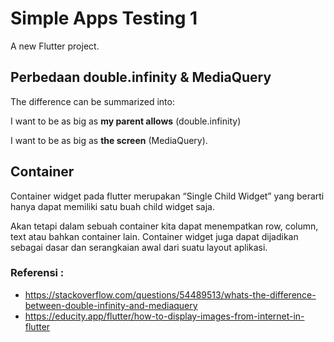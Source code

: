 # Simple Apps Testing 1

A new Flutter project.

## Perbedaan double.infinity & MediaQuery

The difference can be summarized into:

I want to be as big as **my parent allows** (double.infinity)

I want to be as big as **the screen** (MediaQuery).


## Container

Container widget pada flutter merupakan “Single Child Widget” yang berarti hanya dapat memiliki satu buah child widget saja. 

Akan tetapi dalam sebuah container kita dapat menempatkan row, column, text atau bahkan container lain. Container widget juga dapat dijadikan sebagai dasar dan serangkaian awal dari suatu layout aplikasi.

### Referensi :
- https://stackoverflow.com/questions/54489513/whats-the-difference-between-double-infinity-and-mediaquery
- https://educity.app/flutter/how-to-display-images-from-internet-in-flutter
